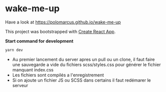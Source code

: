 # wake-me-up
Have a look at https://polomarcus.github.io/wake-me-up

This project was bootstrapped with [Create React App](https://github.com/facebookincubator/create-react-app).

**Start command for development**
```bash
yarn dev
```

- Au premier lancement du server apres un pull ou un clone, il faut faire une sauvegarde a vide du fichiers scss/styles.css pour générer le fichier manquant index.css
- Les fichiers sont compilés a l'enregistrement
- Si on ajoute un fichier JS ou SCSS dans certains il faut redémarer le serveur

